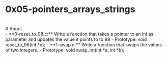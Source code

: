 # 0x05-pointers_arrays_strings
<br>
# About
<br>
- **0-reset_to_98.c:** Write a function that takes a pointer to an int as parameter and updates the value it points to to 98
	- Prototype: void reset_to_98(int *n);
- **1-swap.c:** Write a function that swaps the values of two integers.
	- Prototype: void swap_int(int *a, int *b);
